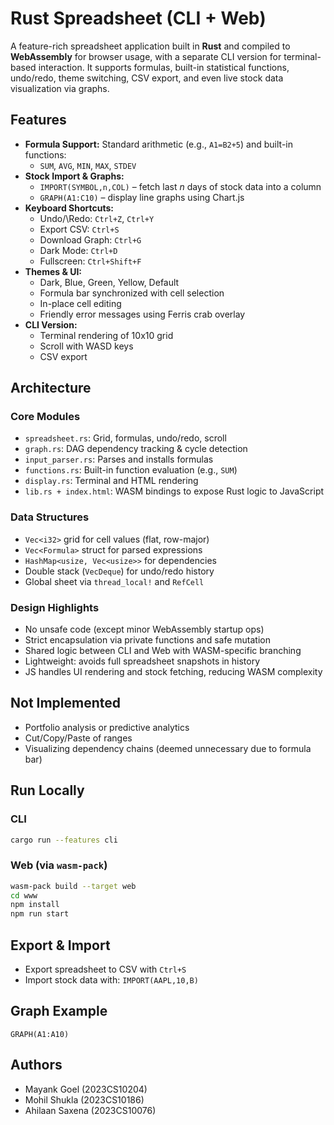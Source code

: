 # Rust Spreadsheet (CLI + Web)

A feature-rich spreadsheet application built in **Rust** and compiled to **WebAssembly** for browser usage, with a separate CLI version for terminal-based interaction. It supports formulas, built-in statistical functions, undo/redo, theme switching, CSV export, and even live stock data visualization via graphs.

## Features

- **Formula Support:** Standard arithmetic (e.g., `A1=B2+5`) and built-in functions:
  - `SUM`, `AVG`, `MIN`, `MAX`, `STDEV`
- **Stock Import & Graphs:**
  - `IMPORT(SYMBOL,n,COL)` – fetch last *n* days of stock data into a column
  - `GRAPH(A1:C10)` – display line graphs using Chart.js
- **Keyboard Shortcuts:**
  - Undo/\Redo: `Ctrl+Z`, `Ctrl+Y`
  - Export CSV: `Ctrl+S`
  - Download Graph: `Ctrl+G`
  - Dark Mode: `Ctrl+D`
  - Fullscreen: `Ctrl+Shift+F`
- **Themes & UI:**
  - Dark, Blue, Green, Yellow, Default
  - Formula bar synchronized with cell selection
  - In-place cell editing
  - Friendly error messages using Ferris crab overlay 
- **CLI Version:**
  - Terminal rendering of 10x10 grid
  - Scroll with WASD keys
  - CSV export

##  Architecture

###  Core Modules

- `spreadsheet.rs`: Grid, formulas, undo/redo, scroll
- `graph.rs`: DAG dependency tracking & cycle detection
- `input_parser.rs`: Parses and installs formulas
- `functions.rs`: Built-in function evaluation (e.g., `SUM`)
- `display.rs`: Terminal and HTML rendering
- `lib.rs + index.html`: WASM bindings to expose Rust logic to JavaScript

###  Data Structures

- `Vec<i32>` grid for cell values (flat, row-major)
- `Vec<Formula>` struct for parsed expressions
- `HashMap<usize, Vec<usize>>` for dependencies
- Double stack (`VecDeque`) for undo/redo history
- Global sheet via `thread_local!` and `RefCell`

###  Design Highlights

- No unsafe code (except minor WebAssembly startup ops)
- Strict encapsulation via private functions and safe mutation
- Shared logic between CLI and Web with WASM-specific branching
- Lightweight: avoids full spreadsheet snapshots in history
- JS handles UI rendering and stock fetching, reducing WASM complexity

##  Not Implemented

- Portfolio analysis or predictive analytics
- Cut/Copy/Paste of ranges
- Visualizing dependency chains (deemed unnecessary due to formula bar)

##  Run Locally

### CLI
```sh
cargo run --features cli
```

### Web (via `wasm-pack`)
```sh
wasm-pack build --target web
cd www
npm install
npm run start
```

## Export & Import

- Export spreadsheet to CSV with `Ctrl+S`
- Import stock data with: `IMPORT(AAPL,10,B)`

## Graph Example

```text
GRAPH(A1:A10)
```

## Authors

- Mayank Goel (2023CS10204)
- Mohil Shukla (2023CS10186)
- Ahilaan Saxena (2023CS10076)
